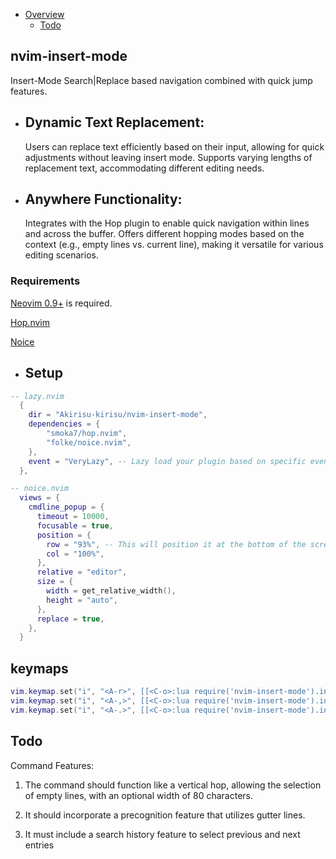 
- [Overview](<#overview>)
    - [Todo](<#todo>)

## nvim-insert-mode
Insert-Mode Search|Replace based navigation combined with quick jump features.


* ## Dynamic Text Replacement:
    Users can replace text efficiently based on their input, allowing for quick adjustments without leaving insert mode.
    Supports varying lengths of replacement text, accommodating different editing needs.

* ## Anywhere Functionality:
    Integrates with the Hop plugin to enable quick navigation within lines and across the buffer.
    Offers different hopping modes based on the context (e.g., empty lines vs. current line), making it versatile for various editing scenarios.

### Requirements

[Neovim 0.9+](https://github.com/neovim/neovim/releases) is required.

[Hop.nvim](https://github.com/smoka7/hop.nvim/)

[Noice](https://github.com/folke/noice.nvim)


* ## Setup
```lua
-- lazy.nvim
  {
    dir = "Akirisu-kirisu/nvim-insert-mode",
    dependencies = {
        "smoka7/hop.nvim",
        "folke/noice.nvim",
    },
    event = "VeryLazy", -- Lazy load your plugin based on specific event
  },

-- noice.nvim
  views = {
    cmdline_popup = {
      timeout = 10000,
      focusable = true,
      position = {
        row = "93%", -- This will position it at the bottom of the screen
        col = "100%",
      },
      relative = "editor",
      size = {
        width = get_relative_width(),
        height = "auto",
      },
      replace = true,
    },
  }
```
## keymaps
```lua
vim.keymap.set("i", "<A-r>", [[<C-o>:lua require('nvim-insert-mode').insert_find_replace()<CR>]])
vim.keymap.set("i", "<A-,>", [[<C-o>:lua require('nvim-insert-mode').insert_find_cut()<CR>]])
vim.keymap.set("i", "<A-.>", [[<C-o>:lua require('nvim-insert-mode').insert_hop()<CR>]])
```
## Todo
<A-r> Command Features:

1. The <A-r> command should function like a vertical hop, allowing the selection of empty lines, 
    with an optional width of 80 characters.

2. It should incorporate a precognition feature that utilizes gutter lines.

3. It must include a search history feature to select previous and next entries


